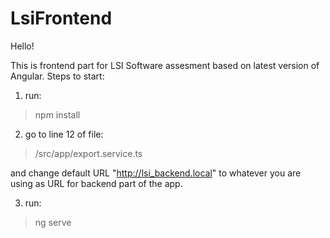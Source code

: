 # LsiFrontend

Hello! 

This is frontend part for LSI Software assesment based on latest version of Angular. Steps to start:

1) run:

> npm install

2) go to line 12 of file:

> /src/app/export.service.ts

and change default URL "http://lsi_backend.local" to whatever you are using as URL for backend part of the app.

3) run:

> ng serve
